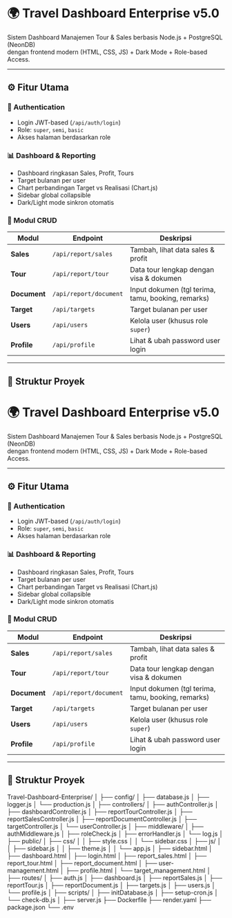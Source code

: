# 🌍 Travel Dashboard Enterprise v5.0

Sistem Dashboard Manajemen Tour & Sales berbasis Node.js + PostgreSQL (NeonDB)  
dengan frontend modern (HTML, CSS, JS) + Dark Mode + Role-based Access.  

---

## ⚙️ Fitur Utama

### 🔐 Authentication
- Login JWT-based (`/api/auth/login`)
- Role: `super`, `semi`, `basic`
- Akses halaman berdasarkan role

### 📊 Dashboard & Reporting
- Dashboard ringkasan Sales, Profit, Tours
- Target bulanan per user
- Chart perbandingan Target vs Realisasi (Chart.js)
- Sidebar global collapsible
- Dark/Light mode sinkron otomatis

### 🧾 Modul CRUD
| Modul | Endpoint | Deskripsi |
|--------|-----------|-----------|
| **Sales** | `/api/report/sales` | Tambah, lihat data sales & profit |
| **Tour** | `/api/report/tour` | Data tour lengkap dengan visa & dokumen |
| **Document** | `/api/report/document` | Input dokumen (tgl terima, tamu, booking, remarks) |
| **Target** | `/api/targets` | Target bulanan per user |
| **Users** | `/api/users` | Kelola user (khusus role `super`) |
| **Profile** | `/api/profile` | Lihat & ubah password user login |

---

## 🧱 Struktur Proyek

# 🌍 Travel Dashboard Enterprise v5.0

Sistem Dashboard Manajemen Tour & Sales berbasis Node.js + PostgreSQL (NeonDB)  
dengan frontend modern (HTML, CSS, JS) + Dark Mode + Role-based Access.  

---

## ⚙️ Fitur Utama

### 🔐 Authentication
- Login JWT-based (`/api/auth/login`)
- Role: `super`, `semi`, `basic`
- Akses halaman berdasarkan role

### 📊 Dashboard & Reporting
- Dashboard ringkasan Sales, Profit, Tours
- Target bulanan per user
- Chart perbandingan Target vs Realisasi (Chart.js)
- Sidebar global collapsible
- Dark/Light mode sinkron otomatis

### 🧾 Modul CRUD
| Modul | Endpoint | Deskripsi |
|--------|-----------|-----------|
| **Sales** | `/api/report/sales` | Tambah, lihat data sales & profit |
| **Tour** | `/api/report/tour` | Data tour lengkap dengan visa & dokumen |
| **Document** | `/api/report/document` | Input dokumen (tgl terima, tamu, booking, remarks) |
| **Target** | `/api/targets` | Target bulanan per user |
| **Users** | `/api/users` | Kelola user (khusus role `super`) |
| **Profile** | `/api/profile` | Lihat & ubah password user login |

---

## 🧱 Struktur Proyek

Travel-Dashboard-Enterprise/
│
├── config/
│ ├── database.js
│ ├── logger.js
│ └── production.js
│
├── controllers/
│ ├── authController.js
│ ├── dashboardController.js
│ ├── reportTourController.js
│ ├── reportSalesController.js
│ ├── reportDocumentController.js
│ ├── targetController.js
│ └── userController.js
│
├── middleware/
│ ├── authMiddleware.js
│ ├── roleCheck.js
│ ├── errorHandler.js
│ └── log.js
│
├── public/
│ ├── css/
│ │ ├── style.css
│ │ └── sidebar.css
│ ├── js/
│ │ ├── sidebar.js
│ │ ├── theme.js
│ │ └── app.js
│ ├── sidebar.html
│ ├── dashboard.html
│ ├── login.html
│ ├── report_sales.html
│ ├── report_tour.html
│ ├── report_document.html
│ ├── user-management.html
│ ├── profile.html
│ └── target_management.html
│
├── routes/
│ ├── auth.js
│ ├── dashboard.js
│ ├── reportSales.js
│ ├── reportTour.js
│ ├── reportDocument.js
│ ├── targets.js
│ ├── users.js
│ └── profile.js
│
├── scripts/
│ ├── initDatabase.js
│ ├── setup-cron.js
│ └── check-db.js
│
├── server.js
├── Dockerfile
├── render.yaml
├── package.json
└── .env
